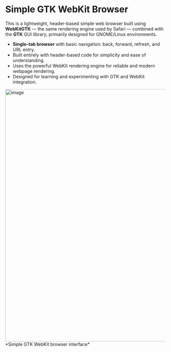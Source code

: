 # Simple GTK WebKit Browser

This is a lightweight, header-based simple web browser built using **WebKitGTK** — the same rendering engine used by Safari — combined with the **GTK** GUI library, primarily designed for GNOME/Linux environments.

- **Single-tab browser** with basic navigation: back, forward, refresh, and URL entry.
- Built entirely with header-based code for simplicity and ease of understanding.
- Uses the powerful WebKit rendering engine for reliable and modern webpage rendering.
- Designed for learning and experimenting with GTK and WebKit integration.
<img width="1229" height="794" alt="image" src="https://github.com/user-attachments/assets/844df3f4-8830-45b9-96d5-a3fa779c17c4" />
*Simple GTK WebKit browser interface*
